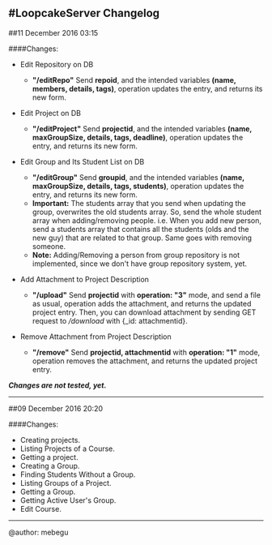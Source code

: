 #LoopcakeServer Changelog
---
##11 December 2016   03:15

####Changes:

+ Edit Repository on DB
  - **"/editRepo"** Send **repoid**, and the intended variables **(name, members, details, tags)**, operation updates the entry, and returns its new form.


+ Edit Project on DB
  - **"/editProject"** Send **projectid**, and the intended variables **(name, maxGroupSize, details, tags, deadline)**, operation updates the entry, and returns its new form.


+ Edit Group and Its Student List on DB
  - **"/editGroup"** Send **groupid**, and the intended variables **(name, maxGroupSize, details, tags, students)**, operation updates the entry, and returns its new form.
  - **Important:** The students array that you send when updating the group, overwrites the old students array. So, send the whole student array when adding/removing people. i.e. When you add new person, send a students array that contains all the students (olds and the new guy) that are related to that group. Same goes with removing someone.
  - **Note:** Adding/Removing a person from group repository is not implemented, since we don't have group repository system, yet.


+ Add Attachment to Project Description
  - **"/upload"** Send **projectid** with **operation: "3"** mode, and send a file as usual, operation adds the attachment, and returns the updated project entry. Then, you can download attachment by sending GET request to _/download_ with {\_id: attachmentid}.


+ Remove Attachment from Project Description
  - **"/remove"** Send **projectid, attachmentid** with **operation: "1"** mode, operation removes the attachment, and returns the updated project entry.

_**Changes are not tested, yet.**_

---
##09 December 2016   20:20

####Changes:

+ Creating projects.
+ Listing Projects of a Course.
+ Getting a project.
+ Creating a Group.
+ Finding Students Without a Group.
+ Listing Groups of a Project.
+ Getting a Group.
+ Getting Active User's Group.
+ Edit Course.

____
@author: mebegu

